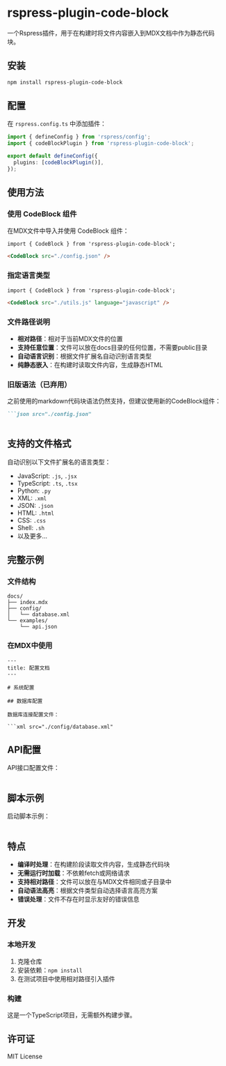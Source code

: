 # rspress-plugin-code-block

一个Rspress插件，用于在构建时将文件内容嵌入到MDX文档中作为静态代码块。

## 安装

```bash
npm install rspress-plugin-code-block
```

## 配置

在 `rspress.config.ts` 中添加插件：

```typescript
import { defineConfig } from 'rspress/config';
import { codeBlockPlugin } from 'rspress-plugin-code-block';

export default defineConfig({
  plugins: [codeBlockPlugin()],
});
```

## 使用方法

### 使用 CodeBlock 组件

在MDX文件中导入并使用 CodeBlock 组件：

```markdown
import { CodeBlock } from 'rspress-plugin-code-block';

<CodeBlock src="./config.json" />
```

### 指定语言类型

```markdown
import { CodeBlock } from 'rspress-plugin-code-block';

<CodeBlock src="./utils.js" language="javascript" />
```

### 文件路径说明

- **相对路径**：相对于当前MDX文件的位置
- **支持任意位置**：文件可以放在docs目录的任何位置，不需要public目录
- **自动语言识别**：根据文件扩展名自动识别语言类型
- **纯静态嵌入**：在构建时读取文件内容，生成静态HTML

### 旧版语法（已弃用）

之前使用的markdown代码块语法仍然支持，但建议使用新的CodeBlock组件：

```markdown
```json src="./config.json"
```

```javascript src="./utils.js" type="javascript"
```

## 支持的文件格式

自动识别以下文件扩展名的语言类型：
- JavaScript: `.js`, `.jsx`
- TypeScript: `.ts`, `.tsx`
- Python: `.py`
- XML: `.xml`
- JSON: `.json`
- HTML: `.html`
- CSS: `.css`
- Shell: `.sh`
- 以及更多...

## 完整示例

### 文件结构
```
docs/
├── index.mdx
├── config/
│   └── database.xml
└── examples/
    └── api.json
```

### 在MDX中使用
```mdx
---
title: 配置文档
---

# 系统配置

## 数据库配置

数据库连接配置文件：

```xml src="./config/database.xml"
```

## API配置

API接口配置文件：

```json src="./examples/api.json"
```

## 脚本示例

启动脚本示例：

```bash src="./scripts/start.sh"
```

## 特点

- **编译时处理**：在构建阶段读取文件内容，生成静态代码块
- **无需运行时加载**：不依赖fetch或网络请求
- **支持相对路径**：文件可以放在与MDX文件相同或子目录中
- **自动语法高亮**：根据文件类型自动选择语言高亮方案
- **错误处理**：文件不存在时显示友好的错误信息

## 开发

### 本地开发

1. 克隆仓库
2. 安装依赖：`npm install`
3. 在测试项目中使用相对路径引入插件

### 构建

这是一个TypeScript项目，无需额外构建步骤。

## 许可证

MIT License